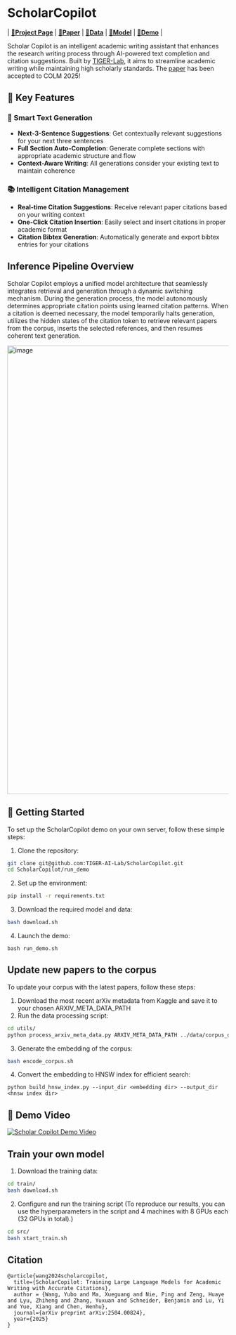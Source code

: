 # ScholarCopilot

| [**🚀Project Page**](https://tiger-ai-lab.github.io/ScholarCopilot/) | [**📖Paper**](https://arxiv.org/abs/2504.00824) | [**🤗Data**](https://huggingface.co/datasets/TIGER-Lab/ScholarCopilot-Data-v1/) | [**🤗Model**](https://huggingface.co/TIGER-Lab/ScholarCopilot-v1) | [**🤗Demo**](https://huggingface.co/spaces/TIGER-Lab/ScholarCopilot) |

Scholar Copilot is an intelligent academic writing assistant that enhances the research writing process through AI-powered text completion and citation suggestions. Built by [TIGER-Lab](https://huggingface.co/TIGER-Lab), it aims to streamline academic writing while maintaining high scholarly standards. The [paper](https://arxiv.org/abs/2504.00824) has been accepted to COLM 2025!

## 🌟 Key Features

### 📝 Smart Text Generation
- **Next-3-Sentence Suggestions**: Get contextually relevant suggestions for your next three sentences
- **Full Section Auto-Completion**: Generate complete sections with appropriate academic structure and flow
- **Context-Aware Writing**: All generations consider your existing text to maintain coherence

### 📚 Intelligent Citation Management
- **Real-time Citation Suggestions**: Receive relevant paper citations based on your writing context
- **One-Click Citation Insertion**: Easily select and insert citations in proper academic format
- **Citation Bibtex Generation**: Automatically generate and export bibtex entries for your citations

## Inference Pipeline Overview

Scholar Copilot employs a unified model architecture that seamlessly integrates retrieval and generation through a dynamic switching mechanism. During the generation process, the model autonomously determines appropriate citation points using learned citation patterns. When a citation is deemed necessary, the model temporarily halts generation, utilizes the hidden states of the citation token to retrieve relevant papers from the corpus, inserts the selected references, and then resumes coherent text generation.

<img width="1022" alt="image" src="https://github.com/user-attachments/assets/487890f7-c450-49d6-ac3c-da2d9fb48eba">


## 🚀 Getting Started

To set up the ScholarCopilot demo on your own server, follow these simple steps:

1. Clone the repository:
```bash
git clone git@github.com:TIGER-AI-Lab/ScholarCopilot.git
cd ScholarCopilot/run_demo
```

2. Set up the environment:
```bash
pip install -r requirements.txt
```

3. Download the required model and data:
```bash
bash download.sh
```

4. Launch the demo:
```
bash run_demo.sh
```

## Update new papers to the corpus
To update your corpus with the latest papers, follow these steps:

1. Download the most recent arXiv metadata from Kaggle and save it to your chosen ARXIV_META_DATA_PATH
2. Run the data processing script:
```bash
cd utils/
python process_arxiv_meta_data.py ARXIV_META_DATA_PATH ../data/corpus_data_arxiv_1215.jsonl
```
3. Generate the embedding of the corpus:
```bash
bash encode_corpus.sh
```

4. Convert the embedding to HNSW index for efficient search:
```
python build_hnsw_index.py --input_dir <embedding dir> --output_dir <hnsw index dir>
```

## 📖 Demo Video

[![Scholar Copilot Demo Video](https://img.youtube.com/vi/QlY7S52sWDA/maxresdefault.jpg)](https://www.youtube.com/watch?v=QlY7S52sWDA)


## Train your own model

1. Download the training data:
```bash
cd train/
bash download.sh
```

2. Configure and run the training script (To reproduce our results, you can use the hyperparameters in the script and 4 machines with 8 GPUs each (32 GPUs in total).)
```bash
cd src/
bash start_train.sh
```

## Citation
```
@article{wang2024scholarcopilot,
  title={ScholarCopilot: Training Large Language Models for Academic Writing with Accurate Citations},
  author = {Wang, Yubo and Ma, Xueguang and Nie, Ping and Zeng, Huaye and Lyu, Zhiheng and Zhang, Yuxuan and Schneider, Benjamin and Lu, Yi and Yue, Xiang and Chen, Wenhu},
  journal={arXiv preprint arXiv:2504.00824},
  year={2025}
}
```

